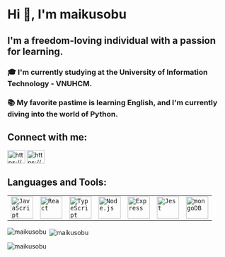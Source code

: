 # Hi 👋, I'm maikusobu

## I'm a freedom-loving individual with a passion for learning. 
### 🎓 I'm currently studying at the University of Information Technology - VNUHCM. 
### 📚 My favorite pastime is learning English, and I'm currently diving into the world of Python.

## Connect with me:
<p align="left">
<a href="https://linkedin.com/in/https://www.linkedin.com/in/loi-nguyen-tan-3885b4163/" target="blank"><img align="center" src="https://raw.githubusercontent.com/rahuldkjain/github-profile-readme-generator/master/src/images/icons/Social/linked-in-alt.svg" alt="https://www.linkedin.com/in/loi-nguyen-tan-3885b4163/" height="30" width="40" /></a>
<a href="https://fb.com/https://www.facebook.com/loitnguyentan/" target="blank"><img align="center" src="https://raw.githubusercontent.com/rahuldkjain/github-profile-readme-generator/master/src/images/icons/Social/facebook.svg" alt="https://www.facebook.com/loitnguyentan/" height="30" width="40" /></a>
</p>

## Languages and Tools:
<div align="left">
	<table>
		<tr>
			<td><code><img width="50" src="https://user-images.githubusercontent.com/25181517/117447155-6a868a00-af3d-11eb-9cfe-245df15c9f3f.png" alt="JavaScript" title="JavaScript"/></code></td>
			<td><code><img width="50" src="https://user-images.githubusercontent.com/25181517/183897015-94a058a6-b86e-4e42-a37f-bf92061753e5.png" alt="React" title="React"/></code></td>
			<td><code><img width="50" src="https://user-images.githubusercontent.com/25181517/183890598-19a0ac2d-e88a-4005-a8df-1ee36782fde1.png" alt="TypeScript" title="TypeScript"/></code></td>
			<td><code><img width="50" src="https://user-images.githubusercontent.com/25181517/183568594-85e280a7-0d7e-4d1a-9028-c8c2209e073c.png" alt="Node.js" title="Node.js"/></code></td>
			<td><code><img width="50" src="https://user-images.githubusercontent.com/25181517/183859966-a3462d8d-1bc7-4880-b353-e2cbed900ed6.png" alt="Express" title="Express"/></code></td>
			<td><code><img width="50" src="https://user-images.githubusercontent.com/25181517/187955005-f4ca6f1a-e727-497b-b81b-93fb9726268e.png" alt="Jest" title="Jest"/></code></td>
			<td><code><img width="50" src="https://user-images.githubusercontent.com/25181517/182884177-d48a8579-2cd0-447a-b9a6-ffc7cb02560e.png" alt="mongoDB" title="mongoDB"/></code></td>
		</tr>
	</table>
</div>

<p><img align="left" src="https://github-readme-stats.vercel.app/api/top-langs?username=maikusobu&show_icons=true&locale=en&layout=compact" alt="maikusobu" /></p>

<p>&nbsp;<img align="center" src="https://github-readme-stats.vercel.app/api?username=maikusobu&show_icons=true&locale=en" alt="maikusobu" /></p>

<p><img align="center" src="https://github-readme-streak-stats.herokuapp.com/?user=maikusobu&" alt="maikusobu" /></p>
